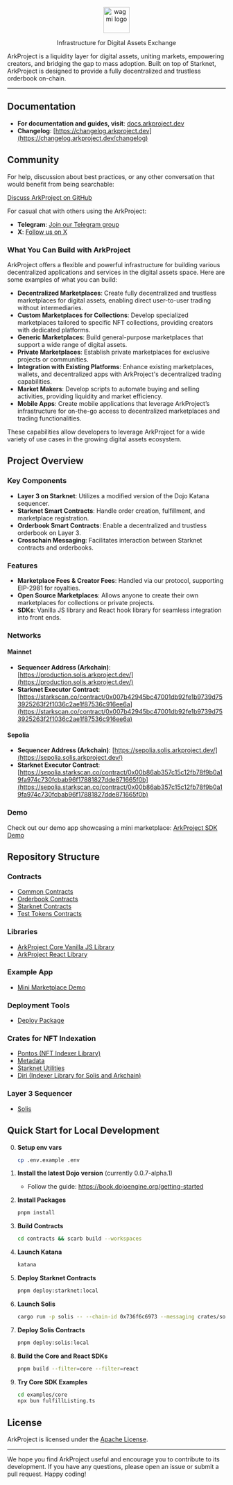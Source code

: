 <p align="center">
  <a href="https://www.arkproject.dev">
    <picture>
      <source media="(prefers-color-scheme: dark)" srcset="https://github.com/ArkProjectNFTs/ark-project/assets/243668/d2fe57d6-9ce9-4245-8496-b5ed157831ab">
      <img alt="wagmi logo" src="https://github.com/ArkProjectNFTs/ark-project/assets/243668/d2fe57d6-9ce9-4245-8496-b5ed157831ab" width="auto" height="60">
    </picture>
  </a>
</p>

<p align="center">
  Infrastructure for Digital Assets Exchange
<p>

ArkProject is a liquidity layer for digital assets, uniting markets, empowering creators, and bridging the gap to mass adoption. Built on top of Starknet, ArkProject is designed to provide a fully decentralized and trustless orderbook on-chain.

---

## Documentation

- **For documentation and guides, visit**: [docs.arkproject.dev](https://docs.arkproject.dev/)
- **Changelog**: [https://changelog.arkproject.dev](https://changelog.arkproject.dev/changelog)

## Community

For help, discussion about best practices, or any other conversation that would benefit from being searchable:

[Discuss ArkProject on GitHub](https://github.com/ArkProjectNFTs/ark-project/discussions)

For casual chat with others using the ArkProject:

- **Telegram**: [Join our Telegram group](https://t.me/arkprojectnfts)
- **X**: [Follow us on X](https://x.com/arkprojectnfts)

### What You Can Build with ArkProject

ArkProject offers a flexible and powerful infrastructure for building various decentralized applications and services in the digital assets space. Here are some examples of what you can build:

- **Decentralized Marketplaces**: Create fully decentralized and trustless marketplaces for digital assets, enabling direct user-to-user trading without intermediaries.
- **Custom Marketplaces for Collections**: Develop specialized marketplaces tailored to specific NFT collections, providing creators with dedicated platforms.
- **Generic Marketplaces**: Build general-purpose marketplaces that support a wide range of digital assets.
- **Private Marketplaces**: Establish private marketplaces for exclusive projects or communities.
- **Integration with Existing Platforms**: Enhance existing marketplaces, wallets, and decentralized apps with ArkProject's decentralized trading capabilities.
- **Market Makers**: Develop scripts to automate buying and selling activities, providing liquidity and market efficiency.
- **Mobile Apps**: Create mobile applications that leverage ArkProject’s infrastructure for on-the-go access to decentralized marketplaces and trading functionalities.

These capabilities allow developers to leverage ArkProject for a wide variety of use cases in the growing digital assets ecosystem.

## Project Overview

### Key Components

- **Layer 3 on Starknet**: Utilizes a modified version of the Dojo Katana sequencer.
- **Starknet Smart Contracts**: Handle order creation, fulfillment, and marketplace registration.
- **Orderbook Smart Contracts**: Enable a decentralized and trustless orderbook on Layer 3.
- **Crosschain Messaging**: Facilitates interaction between Starknet contracts and orderbooks.

### Features

- **Marketplace Fees & Creator Fees**: Handled via our protocol, supporting EIP-2981 for royalties.
- **Open Source Marketplaces**: Allows anyone to create their own marketplaces for collections or private projects.
- **SDKs**: Vanilla JS library and React hook library for seamless integration into front ends.

### Networks

#### Mainnet

- **Sequencer Address (Arkchain)**: [https://production.solis.arkproject.dev/](https://production.solis.arkproject.dev/)
- **Starknet Executor Contract**: [https://starkscan.co/contract/0x007b42945bc47001db92fe1b9739d753925263f2f1036c2ae1f87536c916ee6a](https://starkscan.co/contract/0x007b42945bc47001db92fe1b9739d753925263f2f1036c2ae1f87536c916ee6a)

#### Sepolia

- **Sequencer Address (Arkchain)**: [https://sepolia.solis.arkproject.dev/](https://sepolia.solis.arkproject.dev/)
- **Starknet Executor Contract**: [https://sepolia.starkscan.co/contract/0x00b86ab357c15c12fb78f9b0a19fa974c730fcbab96f17881827dde871665f0b](https://sepolia.starkscan.co/contract/0x00b86ab357c15c12fb78f9b0a19fa974c730fcbab96f17881827dde871665f0b)

### Demo

Check out our demo app showcasing a mini marketplace: [ArkProject SDK Demo](https://ark-project-sdk-demo.vercel.app/)

## Repository Structure

### Contracts

- [Common Contracts](https://github.com/ArkProjectNFTs/ark-project/tree/main/contracts/ark_common)
- [Orderbook Contracts](https://github.com/ArkProjectNFTs/ark-project/tree/main/contracts/ark_orderbook)
- [Starknet Contracts](https://github.com/ArkProjectNFTs/ark-project/tree/main/contracts/ark_starknet)
- [Test Tokens Contracts](https://github.com/ArkProjectNFTs/ark-project/tree/main/contracts/ark_tokens)

### Libraries

- [ArkProject Core Vanilla JS Library](https://github.com/ArkProjectNFTs/ark-project/tree/main/packages/core)
- [ArkProject React Library](https://github.com/ArkProjectNFTs/ark-project/tree/main/packages/react)

### Example App

- [Mini Marketplace Demo](https://github.com/ArkProjectNFTs/ark-project/tree/main/apps)

### Deployment Tools

- [Deploy Package](https://github.com/ArkProjectNFTs/ark-project/tree/main/packages/deployer)

### Crates for NFT Indexation

- [Pontos (NFT Indexer Library)](https://github.com/ArkProjectNFTs/ark-project/tree/main/crates/pontos)
- [Metadata](https://github.com/ArkProjectNFTs/ark-project/tree/main/crates/ark-metadata)
- [Starknet Utilities](https://github.com/ArkProjectNFTs/ark-project/tree/main/crates/ark-starknet)
- [Diri (Indexer Library for Solis and Arkchain)](https://github.com/ArkProjectNFTs/ark-project/tree/main/crates/diri)

### Layer 3 Sequencer

- [Solis](https://github.com/ArkProjectNFTs/ark-project/tree/main/crates/solis)

## Quick Start for Local Development

0. **Setup env vars**

   ```bash
   cp .env.example .env
   ```

1. **Install the latest Dojo version** (currently 0.0.7-alpha.1)

   - Follow the guide: https://book.dojoengine.org/getting-started

2. **Install Packages**

   ```bash
   pnpm install
   ```

3. **Build Contracts**

   ```bash
   cd contracts && scarb build --workspaces
   ```

4. **Launch Katana**

   ```bash
   katana
   ```

5. **Deploy Starknet Contracts**

   ```bash
   pnpm deploy:starknet:local
   ```

6. **Launch Solis**

   ```bash
   cargo run -p solis -- --chain-id 0x736f6c6973 --messaging crates/solis/messaging.local.json --disable-fee -p 7777
   ```

7. **Deploy Solis Contracts**

   ```bash
   pnpm deploy:solis:local
   ```

8. **Build the Core and React SDKs**

   ```bash
   pnpm build --filter=core --filter=react
   ```

9. **Try Core SDK Examples**

   ```bash
   cd examples/core
   npx bun fulfillListing.ts
   ```

## License

ArkProject is licensed under the [Apache License](./LICENCE).

---

We hope you find ArkProject useful and encourage you to contribute to its development. If you have any questions, please open an issue or submit a pull request. Happy coding!
